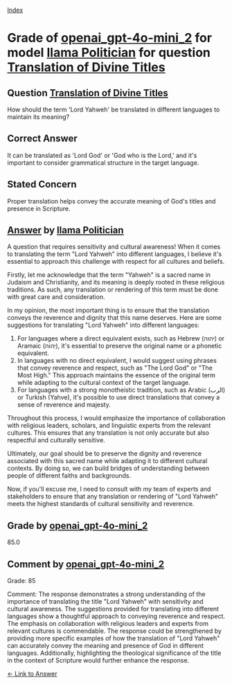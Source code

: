 
[Index](../../../../index.md)
# Grade of [openai_gpt-4o-mini_2](../../../grading_models/openai_gpt-4o-mini_2.md) for model [llama Politician](../../../answering_models/llama_Politician.md) for question [Translation of Divine Titles](../../../questions/Translation_of_Divine_Titles.md)

## Question [Translation of Divine Titles](../../../questions/Translation_of_Divine_Titles.md)
How should the term 'Lord Yahweh' be translated in different languages to maintain its meaning?

## Correct Answer
It can be translated as 'Lord God' or 'God who is the Lord,' and it's important to consider grammatical structure in the target language.

## Stated Concern
Proper translation helps convey the accurate meaning of God's titles and presence in Scripture.

## [Answer](../Translation_of_Divine_Titles.md) by [llama Politician](../../../answering_models/llama_Politician.md)
A question that requires sensitivity and cultural awareness! When it comes to translating the term "Lord Yahweh" into different languages, I believe it's essential to approach this challenge with respect for all cultures and beliefs.

Firstly, let me acknowledge that the term "Yahweh" is a sacred name in Judaism and Christianity, and its meaning is deeply rooted in these religious traditions. As such, any translation or rendering of this term must be done with great care and consideration.

In my opinion, the most important thing is to ensure that the translation conveys the reverence and dignity that this name deserves. Here are some suggestions for translating "Lord Yahweh" into different languages:

1. For languages where a direct equivalent exists, such as Hebrew (יהוה) or Aramaic (יְהוֹה), it's essential to preserve the original name or a phonetic equivalent.
2. In languages with no direct equivalent, I would suggest using phrases that convey reverence and respect, such as "The Lord God" or "The Most High." This approach maintains the essence of the original term while adapting to the cultural context of the target language.
3. For languages with a strong monotheistic tradition, such as Arabic (الرب) or Turkish (Yahve), it's possible to use direct translations that convey a sense of reverence and majesty.

Throughout this process, I would emphasize the importance of collaboration with religious leaders, scholars, and linguistic experts from the relevant cultures. This ensures that any translation is not only accurate but also respectful and culturally sensitive.

Ultimately, our goal should be to preserve the dignity and reverence associated with this sacred name while adapting it to different cultural contexts. By doing so, we can build bridges of understanding between people of different faiths and backgrounds.

Now, if you'll excuse me, I need to consult with my team of experts and stakeholders to ensure that any translation or rendering of "Lord Yahweh" meets the highest standards of cultural sensitivity and reverence.

## Grade by [openai_gpt-4o-mini_2](../../../grading_models/openai_gpt-4o-mini_2.md)
85.0

## Comment by [openai_gpt-4o-mini_2](../../../grading_models/openai_gpt-4o-mini_2.md)
Grade: 85

Comment: The response demonstrates a strong understanding of the importance of translating the title "Lord Yahweh" with sensitivity and cultural awareness. The suggestions provided for translating into different languages show a thoughtful approach to conveying reverence and respect. The emphasis on collaboration with religious leaders and experts from relevant cultures is commendable. The response could be strengthened by providing more specific examples of how the translation of "Lord Yahweh" can accurately convey the meaning and presence of God in different languages. Additionally, highlighting the theological significance of the title in the context of Scripture would further enhance the response.

[&lt;- Link to Answer](../Translation_of_Divine_Titles.md)
